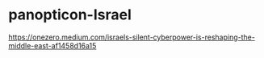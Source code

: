 # panopticon-Israel

https://onezero.medium.com/israels-silent-cyberpower-is-reshaping-the-middle-east-af1458d16a15
